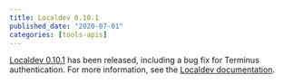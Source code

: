 ```yaml
---
title: Localdev 0.10.1
published_date: "2020-07-01"
categories: [tools-apis]
---
```

[Localdev 0.10.1](/guides/local-development) has been released, including a bug fix for Terminus authentication. For more information, see the [Localdev documentation](/guides/local-development).
